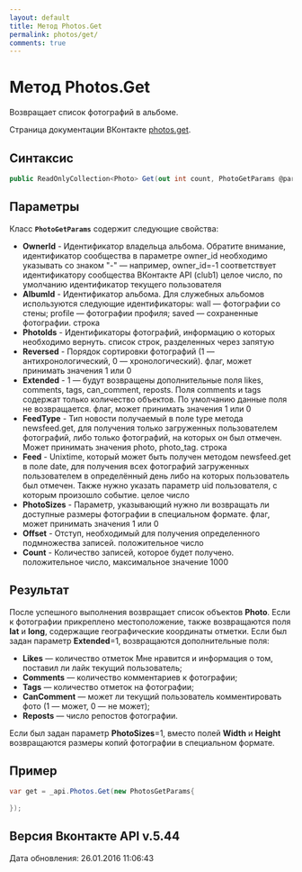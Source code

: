 ```yaml
---
layout: default
title: Метод Photos.Get
permalink: photos/get/
comments: true
---
```

# Метод Photos.Get
Возвращает список фотографий в альбоме.

Страница документации ВКонтакте [photos.get](https://vk.com/dev/photos.get).

## Синтаксис
``` csharp
public ReadOnlyCollection<Photo> Get(out int count, PhotoGetParams @params)
```

## Параметры
Класс **`PhotoGetParams`** содержит следующие свойства:

+ **OwnerId** - Идентификатор владельца альбома. Обратите внимание, идентификатор сообщества в параметре owner_id необходимо указывать со знаком "-" — например, owner_id=-1 соответствует идентификатору сообщества ВКонтакте API (club1)  целое число, по умолчанию идентификатор текущего пользователя
+ **AlbumId** - Идентификатор альбома. Для служебных альбомов используются следующие идентификаторы:   wall — фотографии со стены;  profile — фотографии профиля;  saved — сохраненные фотографии.  строка
+ **PhotoIds** - Идентификаторы фотографий, информацию о которых необходимо вернуть. список строк, разделенных через запятую
+ **Reversed** - Порядок сортировки фотографий (1 — антихронологический, 0 — хронологический). флаг, может принимать значения 1 или 0
+ **Extended** - 1 — будут возвращены дополнительные поля likes, comments, tags, can_comment, reposts. Поля comments и tags содержат только количество объектов. По умолчанию данные поля не возвращается. флаг, может принимать значения 1 или 0
+ **FeedType** - Тип новости получаемый в поле type метода newsfeed.get, для получения только загруженных пользователем фотографий, либо только фотографий, на которых он был отмечен. Может принимать значения photo, photo_tag. строка
+ **Feed** - Unixtime, который может быть получен методом newsfeed.get в поле date, для получения всех фотографий загруженных пользователем в определённый день либо на которых пользователь был отмечен. Также нужно указать параметр uid пользователя, с которым произошло событие. целое число
+ **PhotoSizes** - Параметр, указывающий нужно ли возвращать ли доступные размеры фотографии в специальном формате. флаг, может принимать значения 1 или 0
+ **Offset** - Отступ, необходимый для получения определенного подмножества записей. положительное число
+ **Count** - Количество записей, которое будет получено. положительное число, максимальное значение 1000

## Результат
После успешного выполнения возвращает список объектов **Photo**. 
Если к фотографии прикреплено местоположение, также возвращаются поля **lat** и **long**, содержащие географические координаты отметки. 
Если был задан параметр **Extended**=1, возвращаются дополнительные поля: 

+ **Likes** — количество отметок Мне нравится и информация о том, поставил ли лайк текущий пользователь; 
+ **Comments** — количество комментариев к фотографии; 
+ **Tags** — количество отметок на фотографии; 
+ **CanComment** — может ли текущий пользователь комментировать фото (1 — может, 0 — не может); 
+ **Reposts** — число репостов фотографии. 

Если был задан параметр **PhotoSizes**=1, вместо полей **Width** и **Height** возвращаются размеры копий фотографии в специальном формате.

## Пример
``` csharp
var get = _api.Photos.Get(new PhotosGetParams{
	
});
```

## Версия Вконтакте API v.5.44
Дата обновления: 26.01.2016 11:06:43
